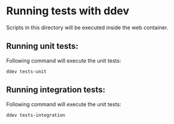 # Running tests with ddev

Scripts in this directory will be executed inside the web container.

## Running unit tests:

Following command will execute the unit tests:

    ddev tests-unit
    
    
## Running integration tests:

Following command will execute the unit tests:

    ddev tests-integration